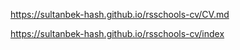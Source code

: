  https://sultanbek-hash.github.io/rsschools-cv/CV.md
 
 https://sultanbek-hash.github.io/rsschools-cv/index
